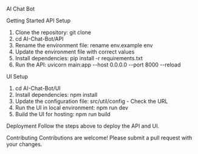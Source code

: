 
AI Chat Bot

Getting Started
API Setup
1. Clone the repository: git clone <repository-url>
2. cd AI-Chat-Bot/API
3. Rename the environment file: rename env.example env
4. Update the environment file with correct values
5. Install dependencies: pip install -r requirements.txt
6. Run the API: uvicorn main:app --host 0.0.0.0 --port 8000 --reload

UI Setup
1. cd AI-Chat-Bot/UI
2. Install dependencies: npm install
3. Update the configuration file: src/util/config - Check the URL
5. Run the UI in local environment: npm run dev
6. Build the UI for hosting: npm run build

Deployment
Follow the steps above to deploy the API and UI.

Contributing
Contributions are welcome! Please submit a pull request with your changes.
